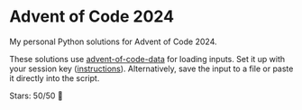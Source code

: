 # Advent of Code 2024

My personal Python solutions for Advent of Code 2024.

These solutions use [advent-of-code-data](https://pypi.org/project/advent-of-code-data/) for loading inputs.
Set it up with your session key ([instructions](https://github.com/wimglenn/advent-of-code-wim/issues/1)).
Alternatively, save the input to a file or paste it directly into the script.

Stars: 50/50 🥳
